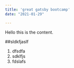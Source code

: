 ```yaml
---
title: 'great gatsby bootcamp'
date: "2021-01-29" 

---
```



Hello this is the content. 


##sldkfjaslf
1. dfsdfa
2. sdklfjs
3. fdslafs